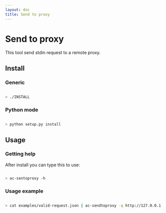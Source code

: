 ```yaml
---
layout: doc
title: Send to proxy
---
```

# Send to proxy



This tool send stdin request to a remote proxy.



## Install



### Generic



```bash

> ./INSTALL

```



### Python mode





```bash

> python setup.py install

```



## Usage



### Getting help



After install you can type this to use:



```bash

> ac-sentoproxy -h

```



### Usage example



```bash

> cat examples/valid-request.json | ac-sendtoproxy -q http://127.0.0.1:9999

```